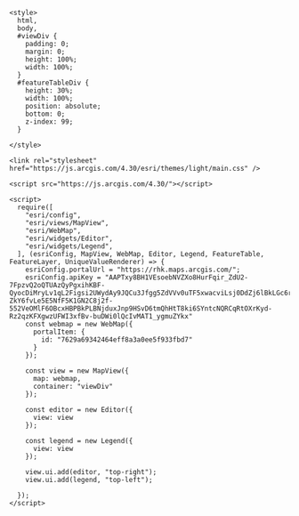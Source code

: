 <!DOCTYPE html>
<html lang="en">
  <head>
    <meta charset="utf-8" />
    <meta name="viewport" content="initial-scale=1,maximum-scale=1,user-scalable=no" />
    <title>Test viewer - Basic GIS viewer</title>

    <style>
      html,
      body,
      #viewDiv {
        padding: 0;
        margin: 0;
        height: 100%;
        width: 100%;
      }
      #featureTableDiv {
        height: 30%;
        width: 100%;
        position: absolute;
        bottom: 0;
        z-index: 99;
      }

    </style>

    <link rel="stylesheet" href="https://js.arcgis.com/4.30/esri/themes/light/main.css" />

    <script src="https://js.arcgis.com/4.30/"></script>

    <script>
      require([
        "esri/config",
        "esri/views/MapView",
        "esri/WebMap",
        "esri/widgets/Editor",
        "esri/widgets/Legend",
      ], (esriConfig, MapView, WebMap, Editor, Legend, FeatureTable, FeatureLayer, UniqueValueRenderer) => {
        esriConfig.portalUrl = "https://rhk.maps.arcgis.com/";
        esriConfig.apiKey = "AAPTxy8BH1VEsoebNVZXo8HurFqir_ZdU2-7FpzvQ2oQTUAzQyPgxihKBF-QyocDiMryLv1qL2Figsi2UWydAy9JQCu3Jfgg5ZdVVv0uTF5xwacviLsj0DdZj6lBkLGc6rZ089-ZkY6fvLe5E5NfF5K1GN2C8j2f-552VeOMlF6OBcxHBPBkPLBNjduxJnp9HSvD6tmQhHtT8ki6SYntcNQRCqRtOXrKyd-Rz2qzKFXgwzUFWI3xfBv-buDWi0lQcIvMAT1_ygmuZYkx"
        const webmap = new WebMap({
          portalItem: {
            id: "7629a69342464eff8a3a0ee5f933fbd7"
          }
        });

        const view = new MapView({
          map: webmap,
          container: "viewDiv"
        });

        const editor = new Editor({
          view: view
        });

        const legend = new Legend({
          view: view
        });

        view.ui.add(editor, "top-right");
        view.ui.add(legend, "top-left");

      });
    </script>
  </head>

  <body>
    <div id="viewDiv"></div>
  </body>
</html>
